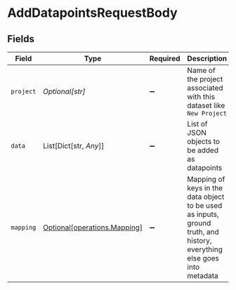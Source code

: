 # AddDatapointsRequestBody


## Fields

| Field                                                                                                                  | Type                                                                                                                   | Required                                                                                                               | Description                                                                                                            |
| ---------------------------------------------------------------------------------------------------------------------- | ---------------------------------------------------------------------------------------------------------------------- | ---------------------------------------------------------------------------------------------------------------------- | ---------------------------------------------------------------------------------------------------------------------- |
| `project`                                                                                                              | *Optional[str]*                                                                                                        | :heavy_minus_sign:                                                                                                     | Name of the project associated with this dataset like `New Project`                                                    |
| `data`                                                                                                                 | List[Dict[str, *Any*]]                                                                                                 | :heavy_minus_sign:                                                                                                     | List of JSON objects to be added as datapoints                                                                         |
| `mapping`                                                                                                              | [Optional[operations.Mapping]](../../models/operations/mapping.md)                                                     | :heavy_minus_sign:                                                                                                     | Mapping of keys in the data object to be used as inputs, ground truth, and history, everything else goes into metadata |
